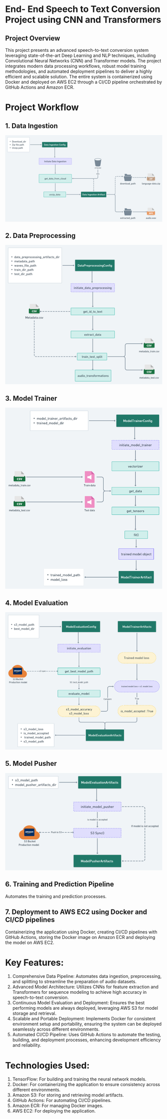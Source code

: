 # End- End Speech to Text Conversion Project using CNN and Transformers

## Project Overview
This project presents an advanced speech-to-text conversion system leveraging state-of-the-art Deep Learning and NLP techniques, including Convolutional Neural Networks (CNN) and Transformer models. The project integrates modern data processing workflows, robust model training methodologies, and automated deployment pipelines to deliver a highly efficient and scalable solution. The entire system is containerized using Docker and deployed on AWS EC2 through a CI/CD pipeline orchestrated by GitHub Actions and Amazon ECR.


# Project Workflow

## 1. Data Ingestion
![alt text](Projectflow/data_ingestion.png)

## 2. Data Preprocessing
![alt text](Projectflow/data_preprocessing.png)

## 3. Model Trainer
![alt text](Projectflow/model_trainer.png)

## 4. Model Evaluation
![alt text](Projectflow/model_evaluation.png)

## 5. Model Pusher
![alt text](Projectflow/model_pusher.png)

## 6. Training and Prediction Pipeline
Automates the training and prediction processes.

## 7. Deployment to AWS EC2 using Docker and CI/CD pipelines
Containerizing the application using Docker, creating CI/CD pipelines with GitHub Actions, storing the Docker image on Amazon ECR and deploying the model on AWS EC2.



# Key Features:
1. Comprehensive Data Pipeline: Automates data ingestion, preprocessing, and splitting to streamline the preparation of audio datasets.
2. Advanced Model Architecture: Utilizes CNNs for feature extraction and Transformers for sequence modeling to achieve high accuracy in speech-to-text conversion.
3. Continuous Model Evaluation and Deployment: Ensures the best performing models are always deployed, leveraging AWS S3 for model storage and retrieval.
4. Scalable and Portable Deployment: Implements Docker for consistent environment setup and portability, ensuring the system can be deployed seamlessly across different environments.
5. Automated CI/CD Pipeline: Uses GitHub Actions to automate the testing, building, and deployment processes, enhancing development efficiency and reliability.



# Technologies Used:

1. TensorFlow: For building and training the neural network models.
2. Docker: For containerizing the application to ensure consistency across different environments.
3. Amazon S3: For storing and retrieving model artifacts.
4. GitHub Actions: For automating CI/CD pipelines.
5. Amazon ECR: For managing Docker images.
6. AWS EC2: For deploying the application.